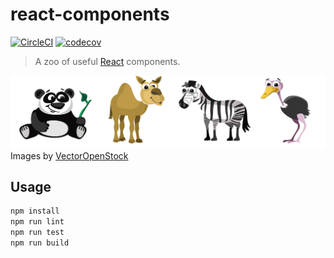 # react-components

[![CircleCI](https://circleci.com/gh/ePages-de/react-components.svg?style=svg)](https://circleci.com/gh/ePages-de/react-components)
[![codecov](https://codecov.io/gh/ePages-de/react-components/branch/master/graph/badge.svg)](https://codecov.io/gh/ePages-de/react-components)

> A zoo of useful [React][react] components.

![](zoo.png)
Images by [VectorOpenStock]

## Usage

```bash
npm install
npm run lint
npm run test
npm run build
```

[react]: https://facebook.github.io/react/
[VectorOpenStock]: https://www.vectoropenstock.com/vectors/preview/71474/cartoon-domestic-and-wild-animals-pack

